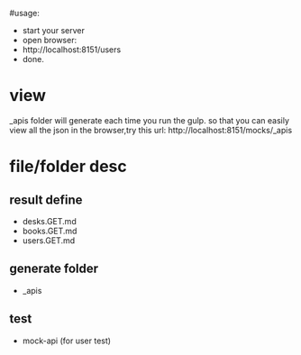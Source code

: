 #usage:
- start your server
- open browser:
-  http://localhost:8151/users
-  done.

# view 
_apis folder will generate each time you run the gulp.
so that you can easily view all the json in the browser,try this url:
http://localhost:8151/mocks/_apis



# file/folder desc
## result define
- desks.GET.md
- books.GET.md
- users.GET.md

## generate folder
- _apis

## test
- mock-api (for user test)
